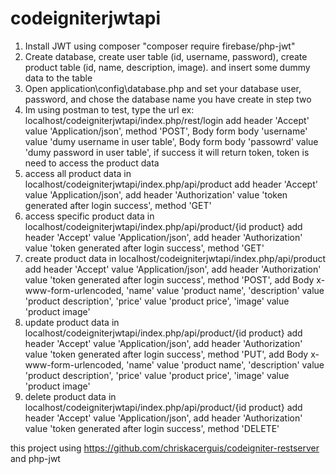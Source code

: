 # codeigniterjwtapi
1. Install JWT using composer "composer require firebase/php-jwt"
2. Create database, create user table (id, username, password), create product table (id, name, description, image). and insert some dummy data to the table
3. Open application\config\database.php and set your database user, password, and chose the database name you have create in step two
4. Im using postman to test, type the url ex: localhost/codeigniterjwtapi/index.php/rest/login
	add header 'Accept' value 'Application/json',
	method 'POST',
	Body form body 'username' value 'dumy username in user table',
	Body form body 'passowrd' value 'dumy password in user table',
	if success it will return token, token is need to access the product data
5. access all product data in localhost/codeigniterjwtapi/index.php/api/product
	add header 'Accept' value 'Application/json',
	add header 'Authorization' value 'token generated after login success',
	method 'GET'
6. access specific product data in localhost/codeigniterjwtapi/index.php/api/product/{id product}
	add header 'Accept' value 'Application/json',
	add header 'Authorization' value 'token generated after login success',
	method 'GET'
7. create product data in localhost/codeigniterjwtapi/index.php/api/product
	add header 'Accept' value 'Application/json',
	add header 'Authorization' value 'token generated after login success',
	method 'POST',
	add Body x-www-form-urlencoded,
	'name' value 'product name',
	'description' value 'product description',
	'price' value 'product price',
	'image' value 'product image'
8. update product data in localhost/codeigniterjwtapi/index.php/api/product/{id product}
	add header 'Accept' value 'Application/json',
	add header 'Authorization' value 'token generated after login success',
	method 'PUT',
	add Body x-www-form-urlencoded,
	'name' value 'product name',
	'description' value 'product description',
	'price' value 'product price',
	'image' value 'product image'
9. delete product data in localhost/codeigniterjwtapi/index.php/api/product/{id product}
	add header 'Accept' value 'Application/json',
	add header 'Authorization' value 'token generated after login success',
	method 'DELETE'


this project using https://github.com/chriskacerguis/codeigniter-restserver
and php-jwt